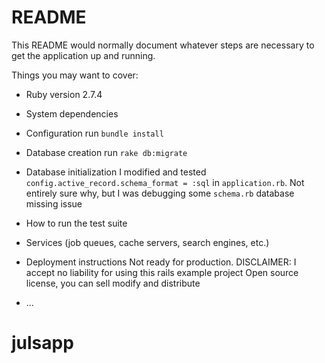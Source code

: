 # README

This README would normally document whatever steps are necessary to get the
application up and running.

Things you may want to cover:

* Ruby version
2.7.4
* System dependencies

* Configuration
run `bundle install`

* Database creation
run `rake db:migrate`

* Database initialization
I modified and tested `config.active_record.schema_format = :sql` in `application.rb`. Not entirely sure why, but I was debugging some `schema.rb` database missing issue

* How to run the test suite

* Services (job queues, cache servers, search engines, etc.)

* Deployment instructions
Not ready for production.
DISCLAIMER:
I accept no liability for using this rails example project
Open source license, you can sell modify and distribute
* ...
# julsapp
